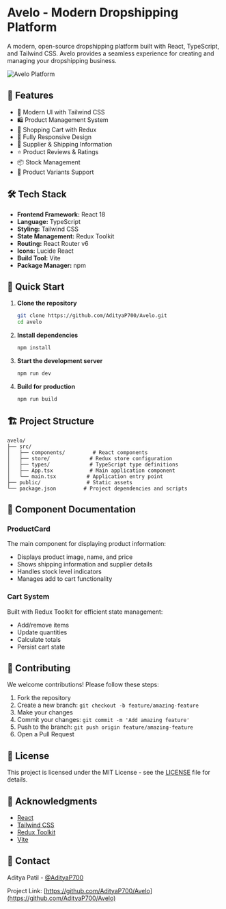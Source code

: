 # Avelo - Modern Dropshipping Platform

A modern, open-source dropshipping platform built with React, TypeScript, and Tailwind CSS. Avelo provides a seamless experience for creating and managing your dropshipping business.

![Avelo Platform](https://raw.githubusercontent.com/AdityaP700/Avelo/main/preview.png)

## 🚀 Features

- 💎 Modern UI with Tailwind CSS
- 🛍️ Product Management System
- 🛒 Shopping Cart with Redux
- 📱 Fully Responsive Design
- 🚚 Supplier & Shipping Information
- ⭐ Product Reviews & Ratings
- 📦 Stock Management
- 🎨 Product Variants Support

## 🛠️ Tech Stack

- **Frontend Framework:** React 18
- **Language:** TypeScript
- **Styling:** Tailwind CSS
- **State Management:** Redux Toolkit
- **Routing:** React Router v6
- **Icons:** Lucide React
- **Build Tool:** Vite
- **Package Manager:** npm

## 🚀 Quick Start

1. **Clone the repository**
   ```bash
   git clone https://github.com/AdityaP700/Avelo.git
   cd avelo
   ```

2. **Install dependencies**
   ```bash
   npm install
   ```

3. **Start the development server**
   ```bash
   npm run dev
   ```

4. **Build for production**
   ```bash
   npm run build
   ```

## 🏗️ Project Structure

```
avelo/
├── src/
│   ├── components/         # React components
│   ├── store/             # Redux store configuration
│   ├── types/             # TypeScript type definitions
│   ├── App.tsx            # Main application component
│   └── main.tsx          # Application entry point
├── public/               # Static assets
└── package.json         # Project dependencies and scripts
```

## 📝 Component Documentation

### ProductCard
The main component for displaying product information:
- Displays product image, name, and price
- Shows shipping information and supplier details
- Handles stock level indicators
- Manages add to cart functionality

### Cart System
Built with Redux Toolkit for efficient state management:
- Add/remove items
- Update quantities
- Calculate totals
- Persist cart state

## 🤝 Contributing

We welcome contributions! Please follow these steps:

1. Fork the repository
2. Create a new branch: `git checkout -b feature/amazing-feature`
3. Make your changes
4. Commit your changes: `git commit -m 'Add amazing feature'`
5. Push to the branch: `git push origin feature/amazing-feature`
6. Open a Pull Request

## 📜 License

This project is licensed under the MIT License - see the [LICENSE](LICENSE) file for details.

## 🙏 Acknowledgments

- [React](https://reactjs.org/)
- [Tailwind CSS](https://tailwindcss.com/)
- [Redux Toolkit](https://redux-toolkit.js.org/)
- [Vite](https://vitejs.dev/)

## 📧 Contact

Aditya Patil - [@AdityaP700](https://github.com/AdityaP700)

Project Link: [https://github.com/AdityaP700/Avelo](https://github.com/AdityaP700/Avelo)
